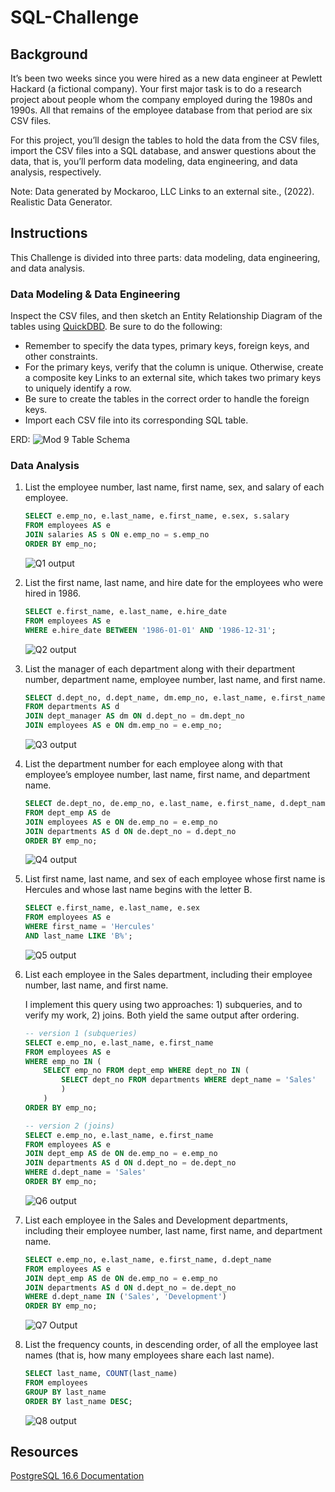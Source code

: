 # SQL-Challenge

## Background

It’s been two weeks since you were hired as a new data engineer at Pewlett Hackard (a fictional company). Your first major task is to do a research project about people whom the company employed during the 1980s and 1990s. All that remains of the employee database from that period are six CSV files.

For this project, you’ll design the tables to hold the data from the CSV files, import the CSV files into a SQL database, and answer questions about the data, that is, you’ll perform data modeling, data engineering, and data analysis, respectively.

Note: Data generated by Mockaroo, LLC Links to an external site., (2022). Realistic Data Generator.

## Instructions

This Challenge is divided into three parts: data modeling, data engineering, and data analysis.

### Data Modeling & Data Engineering

Inspect the CSV files, and then sketch an Entity Relationship Diagram of the tables using [QuickDBD](https://app.quickdatabasediagrams.com/#/).
Be sure to do the following:
* Remember to specify the data types, primary keys, foreign keys, and other constraints.
* For the primary keys, verify that the column is unique. Otherwise, create a composite key Links to an external site, which takes two primary keys to uniquely identify a row.
* Be sure to create the tables in the correct order to handle the foreign keys.
* Import each CSV file into its corresponding SQL table.

ERD: 
    ![Mod 9 Table Schema](https://github.com/user-attachments/assets/57d0e200-22ba-4678-9ca9-32e4b4358cb1)


### Data Analysis

1. List the employee number, last name, first name, sex, and salary of each employee.
    ```SQL
    SELECT e.emp_no, e.last_name, e.first_name, e.sex, s.salary
    FROM employees AS e
    JOIN salaries AS s ON e.emp_no = s.emp_no
    ORDER BY emp_no;
    ```
    ![Q1 output](https://github.com/user-attachments/assets/0e1172a2-f3d2-4080-951f-cd7327943b76)

2. List the first name, last name, and hire date for the employees who were hired in 1986.

    ```SQL
    SELECT e.first_name, e.last_name, e.hire_date
    FROM employees AS e
    WHERE e.hire_date BETWEEN '1986-01-01' AND '1986-12-31';
    ```
    ![Q2 output](https://github.com/user-attachments/assets/0d335bce-8978-41cd-816f-6d7bb750d7c6)

3. List the manager of each department along with their department number, department name, employee number, last name, and first name.

    ```SQL
    SELECT d.dept_no, d.dept_name, dm.emp_no, e.last_name, e.first_name
    FROM departments AS d
    JOIN dept_manager AS dm ON d.dept_no = dm.dept_no
    JOIN employees AS e ON dm.emp_no = e.emp_no;
    ```
    ![Q3 output](https://github.com/user-attachments/assets/5388485c-28f2-4cca-807c-040c88632455)

4. List the department number for each employee along with that employee’s employee number, last name, first name, and department name.

    ```SQL
    SELECT de.dept_no, de.emp_no, e.last_name, e.first_name, d.dept_name
    FROM dept_emp AS de
    JOIN employees AS e ON de.emp_no = e.emp_no
    JOIN departments AS d ON de.dept_no = d.dept_no
    ORDER BY emp_no;
    ```
    ![Q4 output](https://github.com/user-attachments/assets/61627945-4ca9-4dde-9ae7-fcc0d4f7952f)

5. List first name, last name, and sex of each employee whose first name is Hercules and whose last name begins with the letter B.

    ```SQL
    SELECT e.first_name, e.last_name, e.sex
    FROM employees AS e
    WHERE first_name = 'Hercules'
    AND last_name LIKE 'B%';
    ```
    ![Q5 output](https://github.com/user-attachments/assets/b7c55252-0db6-4aeb-aee0-2cd63de5e84f)

6. List each employee in the Sales department, including their employee number, last name, and first name.

    I implement this query using two approaches: 1) subqueries, and to verify my work, 2) joins. Both yield the same output after ordering. 
    ```SQL
    -- version 1 (subqueries)
    SELECT e.emp_no, e.last_name, e.first_name
    FROM employees AS e
    WHERE emp_no IN (
	    SELECT emp_no FROM dept_emp WHERE dept_no IN (
		    SELECT dept_no FROM departments WHERE dept_name = 'Sales'
		    )
	    )
    ORDER BY emp_no;
    
    -- version 2 (joins)
    SELECT e.emp_no, e.last_name, e.first_name
    FROM employees AS e
    JOIN dept_emp AS de ON de.emp_no = e.emp_no
    JOIN departments AS d ON d.dept_no = de.dept_no
    WHERE d.dept_name = 'Sales'
    ORDER BY emp_no;
    ```
    ![Q6 output](https://github.com/user-attachments/assets/3f407d09-51d9-48a1-b006-65ae00c21ce6)
    
7. List each employee in the Sales and Development departments, including their employee number, last name, first name, and department name.

	```SQL
	SELECT e.emp_no, e.last_name, e.first_name, d.dept_name
	FROM employees AS e
	JOIN dept_emp AS de ON de.emp_no = e.emp_no
	JOIN departments AS d ON d.dept_no = de.dept_no
	WHERE d.dept_name IN ('Sales', 'Development')
	ORDER BY emp_no;
 	```
 	![Q7 Output](https://github.com/user-attachments/assets/863e103e-6230-48b9-9318-a6a94296d41b)

8. List the frequency counts, in descending order, of all the employee last names (that is, how many employees share each last name).

 	```SQL
	SELECT last_name, COUNT(last_name) 
	FROM employees
	GROUP BY last_name
	ORDER BY last_name DESC;
	```
	![Q8 output](https://github.com/user-attachments/assets/6bb9651a-8ece-4389-a71b-eb586a488058)

   
## Resources

[PostgreSQL 16.6 Documentation](https://www.postgresql.org/files/documentation/pdf/16/postgresql-16-US.pdf)
